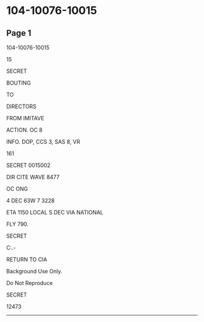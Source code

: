 # 104-10076-10015

## Page 1

104-10076-10015

15

SECRET

BOUTING

TO

DIRECTORS

FROM IMITAVE

ACTION. OC 8

INFO. DOP, CCS 3, SAS 8, VR

161

SECRET 0015002

DIR CITE WAVE 8477

OC ONG

4 DEC 63W 7 3228

ETA 1150 LOCAL S DEC VIA NATIONAL

FLY 790.

SECRET

C:.-

RETURN TO CIA

Background Use Only.

Do Not Reproduce

SECRET

12473

---

